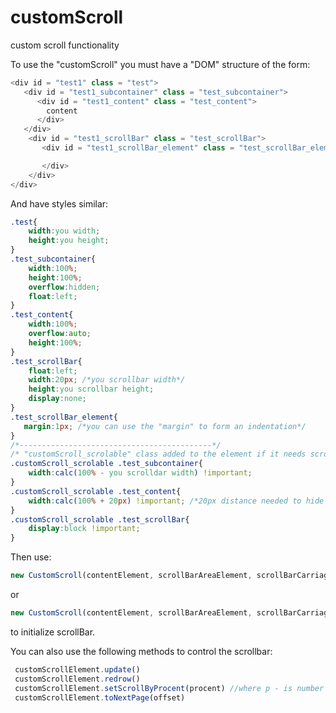 # customScroll
custom scroll functionality

To use the "customScroll" you must have a "DOM" structure of the form:
```php
<div id = "test1" class = "test">
   <div id = "test1_subcontainer" class = "test_subcontainer">
      <div id = "test1_content" class = "test_content">
        content
      </div> 
   </div> 
    <div id = "test1_scrollBar" class = "test_scrollBar">
       <div id = "test1_scrollBar_element" class = "test_scrollBar_element">

       </div> 
    </div>
</div>
```
And have styles similar:
```css
.test{
    width:you width;
    height:you height;
}
.test_subcontainer{
    width:100%;
    height:100%;
    overflow:hidden;
    float:left;
}
.test_content{
    width:100%;
    overflow:auto;
    height:100%;
}
.test_scrollBar{
    float:left;
    width:20px; /*you scrollbar width*/
    height:you scrollbar height; 
    display:none;
}
.test_scrollBar_element{
   margin:1px; /*you can use the "margin" to form an indentation*/
}
/*-------------------------------------------*/
/* "customScroll_scrolable" class added to the element if it needs scrolling. auto added to containerElement if it is set */
.customScroll_scrolable .test_subcontainer{
    width:calc(100% - you scrolldar width) !important; 
}
.customScroll_scrolable .test_content{
    width:calc(100% + 20px) !important; /*20px distance needed to hide the default scroll*/
}
.customScroll_scrolable .test_scrollBar{ 
    display:block !important;
}
```

Then use:
```js
new CustomScroll(contentElement, scrollBarAreaElement, scrollBarCarriageElement, containerElement)
```
or
```js
new CustomScroll(contentElement, scrollBarAreaElement, scrollBarCarriageElement)
```
to initialize scrollBar.

You can also use the following methods to control the scrollbar:
```js
 customScrollElement.update()
 customScrollElement.redrow()
 customScrollElement.setScrollByProcent(procent) //where p - is number 0-1
 customScrollElement.toNextPage(offset)
```

